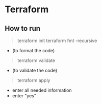 # Terraform

## How to run
> terraform init
> terraform fmt -recursive
- (to format the code)
> terraform validate
- (to validate the code)
> terraform apply
- enter all needed information
- enter "yes"
